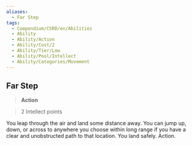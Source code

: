 ```yaml
---
aliases:
  - Far Step
tags:
  - Compendium/CSRD/en/Abilities
  - Ability
  - Ability/Action
  - Ability/Cost/2
  - Ability/Tier/Low
  - Ability/Pool/Intellect
  - Ability/Categories/Movement
---
```

  
    
## Far Step    
>**Action**    
>2 Intellect points  
    
You leap through the air and land some distance away. You can jump up, down, or across to anywhere you choose within long range if you have a clear and unobstructed path to that location. You land safely. Action.